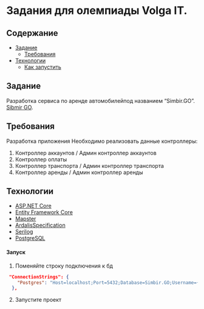 # Задания для олемпиады Volga IT.

## Содержание

- [Задание](#задание)
  - [Требования](#требования)
- [Технологии](#технологии)
  - [Как запустить](#запуск)
 
  
## Задание

Разработка сервиса по аренде автомобилейпод названием “Simbir.GO”. [Sibmir GO](clck.ru/36J6AV).


## Требования
Разработка приложения
Необходимо реализовать данные контроллеры:
1. Контроллер аккаунтов / Админ контроллер аккаунтов
2. Контроллер оплаты
3. Контроллер транспорта / Админ контроллер транспорта
4. Контроллер аренды / Админ контроллер аренды


## Технологии 

* [ASP.NET Core](https://docs.microsoft.com/en-us/aspnet/core/introduction-to-aspnet-core)
* [Entity Framework Core](https://docs.microsoft.com/en-us/ef/core/)
* [Mapster](https://automapper.org/)
* [ArdalisSpecification](https://specification.ardalis.com/)
* [Serilog](https://automapper.org/)
* [PostgreSQL]([https://automapper.org/](https://serilog.net/))
  

#### Запуск
1. Поменяйте строку подключения к бд
```json
 "ConnectionStrings": {
    "Postgres": "Host=localhost;Port=5432;Database=Simbir.GO;Username={your-name};Password={your-password}"
  },
```
2.  Запустите проект




